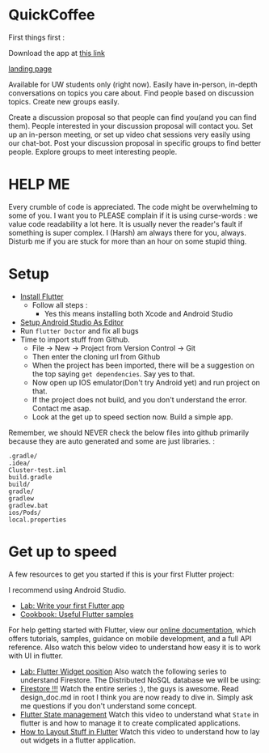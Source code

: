 # QuickCoffee

First things first :

Download the app at [this link](https://apps.apple.com/bm/app/quickcoffee/id1473773572?fbclid=IwAR2wVjpWUgG6cYsAxXocVAO4wsDIAsG5YNLS-r-gFsCdU23vtfLWBKNg-qc)

[landing page](https://harshv5.wixsite.com/kluzter)

Available for UW students only (right now). 
Easily have in-person, in-depth conversations on topics you care about. Find people based on discussion topics. Create new groups easily.

Create a discussion proposal so that people can find you(and you can find them). People interested in your discussion proposal will contact you. Set up an in-person meeting, or set up video chat sessions very easily using our chat-bot. Post your discussion proposal in specific groups to find better people. Explore groups to meet interesting people.

# HELP ME
Every crumble of code is appreciated.
The code might be overwhelming to some of you. I want you to PLEASE complain if it is using curse-words : we value code readability a lot here. It is usually never the reader's fault if something is super complex.
I (Harsh) am always there for you, always. Disturb me if you are stuck for more than an hour on some stupid thing.

# Setup

- [Install Flutter](https://flutter.dev/docs/get-started/install)
    - Follow all steps :
        - Yes this means installing both Xcode and Android Studio
- [Setup Android Studio As Editor](https://flutter.dev/docs/get-started/editor)
- Run `flutter Doctor` and fix all bugs
- Time to import stuff from Github.
    - File -> New -> Project from Version Control -> Git
    - Then enter the cloning url from Github
    - When the project has been imported, there will be a suggestion on the top
    saying `get dependencies`. Say yes to that. 
    - Now open up IOS emulator(Don't try Android yet) and run project on that.
    - If the project does not build, and you don't understand the error. Contact me asap.
    - Look at the get up to speed section now. Build a simple app.
    

    
Remember, we should NEVER check the below files into github primarily because 
they are auto generated and some are just libraries. : 
```
.gradle/
.idea/
Cluster-test.iml
build.gradle
build/
gradle/
gradlew
gradlew.bat
ios/Pods/
local.properties
```

# Get up to speed
A few resources to get you started if this is your first Flutter project:

I recommend using Android Studio. 
- [Lab: Write your first Flutter app](https://flutter.dev/docs/get-started/codelab)
- [Cookbook: Useful Flutter samples](https://flutter.dev/docs/cookbook)

For help getting started with Flutter, view our 
[online documentation](https://flutter.dev/docs), which offers tutorials, 
samples, guidance on mobile development, and a full API reference.
Also watch this below video to understand how easy it is to work with UI in flutter.
- [Lab: Flutter Widget position](https://fireship.io/lessons/flutter-widget-positioning-guide/)
Also watch the following series to understand Firestore. The Distributed NoSQL database
we will be using:
- [Firestore !!!](https://www.youtube.com/watch?v=v_hR4K4auoQ&t=22s)
Watch the entire series :), the guys is awesome.
Read design_doc.md in root
I think you are now ready to dive in. Simply ask me questions if you don't understand some
concept.
- [Flutter State management](https://www.youtube.com/watch?v=3tm-R7ymwhc)
Watch this video to understand what `State` in flutter is and how to manage it to create complicated applications.
- [How to Layout Stuff in Flutter](https://www.youtube.com/watch?v=u0e2L5yoxFI)
Watch this video to understand how to lay out widgets in a flutter application.



 
